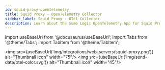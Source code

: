 ```yaml
---
id: squid-proxy-opentelemetry
title: Squid Proxy - OpenTelemetry Collector
sidebar_label: Squid Proxy - OTel Collector
description: Learn about the Sumo Logic OpenTelemetry App for Squid Proxy.
---
```


import useBaseUrl from '@docusaurus/useBaseUrl';
import Tabs from '@theme/Tabs';
import TabItem from '@theme/TabItem';


<img src={useBaseUrl('img/integrations/web-servers/squid-proxy.png')} alt="Thumbnail icon" width="75"/> <img src={useBaseUrl('img/send-data/otel-color.svg')} alt="Thumbnail icon" width="45"/>
